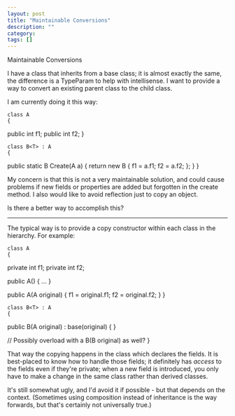 ```yaml
---
layout: post
title: "Maintainable Conversions"
description: ""
category:
tags: []
---
```


Maintainable Conversions


I have a class that inherits from a base class; it is almost exactly the same, the difference is a TypeParam to help with intellisense. I want to provide a way to convert an existing parent class to the child class.

I am currently doing it this way:

    class A
    {
 public int f1;
 public int f2;
    }
    
    
    class B<T> : A
    {
 public static B<T> Create(A a)
 {
     return new B<T>
     {
         f1 = a.f1;
         f2 = a.f2;
     };
 }
    }

My concern is that this is not a very maintainable solution, and could cause problems if new fields or properties are added but forgotten in the create method. I also would like to avoid reflection just to copy an object.

Is there a better way to accomplish this?


--------------------------------------- 
The typical way is to provide a copy constructor within each class in the hierarchy. For example:

    class A
    {
  private int f1;
  private int f2;
    
    
  public A()
  {
     ...
  }
    
    
  public A(A original)
  {
      f1 = original.f1;
      f2 = original.f2;
  }
    }
    
    
    class B<T> : A
    {
  public B(A original) : base(original)
  {
  }
    
    
  // Possibly overload with a B(B<T> original) as well?
    }

That way the copying happens in the class which declares the fields. It is best-placed to know how to handle those fields; it definitely has _access_ to the fields even if they're private; when a new field is introduced, you only have to make a change in the same class rather than derived classes.

It's still somewhat ugly, and I'd avoid it if possible - but that depends on the context. (Sometimes using composition instead of inheritance is the way forwards, but that's certainly not universally true.)


